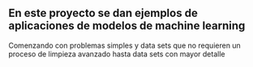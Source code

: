 ## En este proyecto se dan ejemplos de aplicaciones de modelos de machine learning

Comenzando con problemas simples y data sets que no requieren un proceso de limpieza avanzado hasta data sets con mayor detalle
